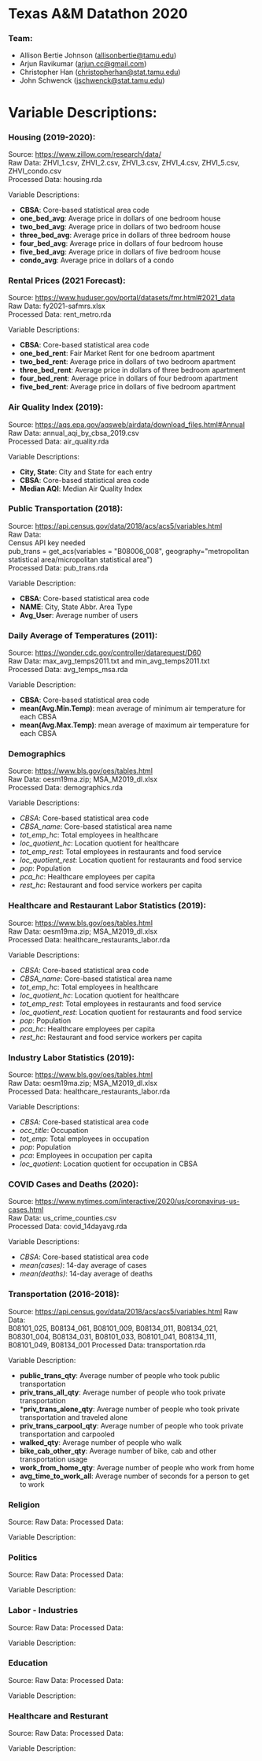 # Texas A&M Datathon 2020

### Team: 
- Allison Bertie Johnson (allisonbertie@tamu.edu)
- Arjun Ravikumar (arjun.cc@gmail.com)
- Christopher Han (christopherhan@stat.tamu.edu)
- John Schwenck (jschwenck@stat.tamu.edu)

# Variable Descriptions:  

### Housing (2019-2020):

Source: https://www.zillow.com/research/data/  
Raw Data: ZHVI_1.csv, ZHVI_2.csv, ZHVI_3.csv, ZHVI_4.csv, ZHVI_5.csv, ZHVI_condo.csv  
Processed Data: housing.rda 

Variable Descriptions:

- **CBSA**: Core-based statistical area code 
- **one_bed_avg**: Average price in dollars of one bedroom house
- **two_bed_avg**: Average price in dollars of two bedroom house
- **three_bed_avg**: Average price in dollars of three bedroom house
- **four_bed_avg**: Average price in dollars of four bedroom house
- **five_bed_avg**: Average price in dollars of five bedroom house
- **condo_avg**: Average price in dollars of a condo

### Rental Prices (2021 Forecast):

Source: https://www.huduser.gov/portal/datasets/fmr.html#2021_data   
Raw Data: fy2021-safmrs.xlsx  
Processed Data: rent_metro.rda

Variable Descriptions:

- **CBSA**: Core-based statistical area code 
- **one_bed_rent**: Fair Market Rent for one bedroom apartment
- **two_bed_rent**: Average price in dollars of two bedroom apartment
- **three_bed_rent**: Average price in dollars of three bedroom apartment
- **four_bed_rent**: Average price in dollars of four bedroom apartment
- **five_bed_rent**: Average price in dollars of five bedroom apartment

### Air Quality Index (2019): 

Source: https://aqs.epa.gov/aqsweb/airdata/download_files.html#Annual   
Raw Data: annual_aqi_by_cbsa_2019.csv   
Processed Data: air_quality.rda   

Variable Descriptions:  

- **City, State**: City and State for each entry
- **CBSA**:  Core-based statistical area code 
- **Median AQI**: Median Air Quality Index

### Public Transportation (2018): 

Source: https://api.census.gov/data/2018/acs/acs5/variables.html    
Raw Data:     
Census API key needed    
pub_trans = get_acs(variables = "B08006_008", 
                    geography="metropolitan statistical area/micropolitan statistical area")    
Processed Data: pub_trans.rda   

Variable Description: 

- **CBSA**: Core-based statistical area code  
- **NAME**: City, State Abbr. Area Type 
- **Avg_User**: Average number of users   

### Daily Average of Temperatures (2011):

Source: https://wonder.cdc.gov/controller/datarequest/D60     
Raw Data: max_avg_temps2011.txt and min_avg_temps2011.txt     
Processed Data: avg_temps_msa.rda     

Variable Description:

- **CBSA**: Core-based statistical area code 
- **mean(Avg.Min.Temp)**: mean average of minimum air temperature for each CBSA 
- **mean(Avg.Max.Temp)**: mean average of maximum air temperature for each CBSA 

### Demographics

Source: https://www.bls.gov/oes/tables.html   
Raw Data: oesm19ma.zip; MSA_M2019_dl.xlsx   
Processed Data: demographics.rda    

Variable Descriptions:

- *CBSA*: Core-based statistical area code
- *CBSA_name*: Core-based statistical area name
- *tot_emp_hc*: Total employees in healthcare
- *loc_quotient_hc*: Location quotient for healthcare
- *tot_emp_rest*: Total employees in restaurants and food service
- *loc_quotient_rest*: Location quotient for restaurants and food service
- *pop*: Population
- *pca_hc*: Healthcare employees per capita
- *rest_hc*: Restaurant and food service workers per capita

### Healthcare and Restaurant Labor Statistics (2019):

Source: https://www.bls.gov/oes/tables.html   
Raw Data: oesm19ma.zip; MSA_M2019_dl.xlsx   
Processed Data: healthcare_restaurants_labor.rda    

Variable Descriptions:

- *CBSA*: Core-based statistical area code
- *CBSA_name*: Core-based statistical area name
- *tot_emp_hc*: Total employees in healthcare
- *loc_quotient_hc*: Location quotient for healthcare
- *tot_emp_rest*: Total employees in restaurants and food service
- *loc_quotient_rest*: Location quotient for restaurants and food service
- *pop*: Population
- *pca_hc*: Healthcare employees per capita
- *rest_hc*: Restaurant and food service workers per capita

### Industry Labor Statistics (2019):

Source: https://www.bls.gov/oes/tables.html   
Raw Data: oesm19ma.zip; MSA_M2019_dl.xlsx   
Processed Data: healthcare_restaurants_labor.rda    

Variable Descriptions:

- *CBSA*: Core-based statistical area code
- *occ_title*: Occupation
- *tot_emp*: Total employees in occupation
- *pop*: Population
- *pca*: Employees in occupation per capita
- *loc_quotient*: Location quotient for occupation in CBSA

### COVID Cases and Deaths (2020):

Source: https://www.nytimes.com/interactive/2020/us/coronavirus-us-cases.html   
Raw Data: us_crime_counties.csv   
Processed Data: covid_14dayavg.rda    

Variable Descriptions:

- *CBSA*: Core-based statistical area code
- *mean(cases)*: 14-day average of cases
- *mean(deaths)*: 14-day average of deaths

### Transportation (2016-2018):

Source: https://api.census.gov/data/2018/acs/acs5/variables.html
Raw Data:   
B08101_025, B08134_061, B08101_009, B08134_011, B08134_021, B08301_004, B08134_031, B08101_033, B08101_041, B08134_111, B08101_049, B08134_001
Processed Data: transportation.rda  

Variable Description: 

- **public_trans_qty**: Average number of people who took public transportation
- **priv_trans_all_qty**: Average number of people who took private transportation
- ***priv_trans_alone_qty**: Average number of people who took private transportation and traveled alone
- **priv_trans_carpool_qty**: Average number of people who took private transportation and carpooled
- **walked_qty**: Average number of people who walk
- **bike_cab_other_qty**: Average number of bike, cab and other transportation usage
- **work_from_home_qty**: Average number of people who work from home
- **avg_time_to_work_all**: Average number of seconds for a person to get to work 


### Religion

Source: 
Raw Data: 
Processed Data: 

Variable Description: 

### Politics 


Source: 
Raw Data: 
Processed Data: 

Variable Description: 

### Labor - Industries

Source: 
Raw Data: 
Processed Data: 

Variable Description: 

### Education

Source: 
Raw Data: 
Processed Data: 

Variable Description: 

### Healthcare and Resturant 

Source: 
Raw Data: 
Processed Data: 

Variable Description: 